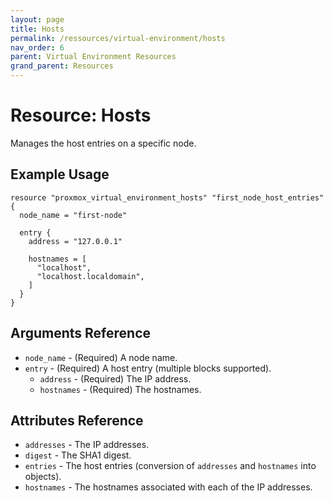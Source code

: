 ```yaml
---
layout: page
title: Hosts
permalink: /ressources/virtual-environment/hosts
nav_order: 6
parent: Virtual Environment Resources
grand_parent: Resources
---
```


# Resource: Hosts

Manages the host entries on a specific node.

## Example Usage

```
resource "proxmox_virtual_environment_hosts" "first_node_host_entries" {
  node_name = "first-node"

  entry {
    address = "127.0.0.1"

    hostnames = [
      "localhost",
      "localhost.localdomain",
    ]
  }
}
```

## Arguments Reference

* `node_name` - (Required) A node name.
* `entry` - (Required) A host entry (multiple blocks supported).
    * `address` - (Required) The IP address.
    * `hostnames` - (Required) The hostnames.

## Attributes Reference

* `addresses` - The IP addresses.
* `digest` - The SHA1 digest.
* `entries` - The host entries (conversion of `addresses` and `hostnames` into objects).
* `hostnames` - The hostnames associated with each of the IP addresses.
